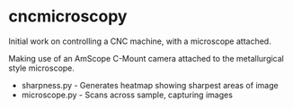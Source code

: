 # cncmicroscopy

Initial work on controlling a CNC machine, with a microscope attached.

Making use of an AmScope C-Mount camera attached to the metallurgical style microscope.

* sharpness.py - Generates heatmap showing sharpest areas of image
* microscope.py - Scans across sample, capturing images
